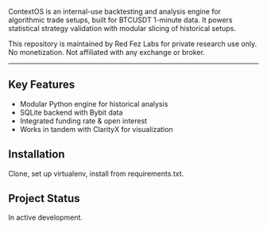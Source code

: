 ContextOS is an internal-use backtesting and analysis engine for algorithmic trade setups,
built for BTCUSDT 1-minute data. It powers statistical strategy validation with modular slicing
of historical setups.

This repository is maintained by Red Fez Labs for private research use only. No monetization.
Not affiliated with any exchange or broker.

---

## Key Features
- Modular Python engine for historical analysis
- SQLite backend with Bybit data
- Integrated funding rate & open interest
- Works in tandem with ClarityX for visualization

## Installation
Clone, set up virtualenv, install from requirements.txt.

## Project Status
In active development.
